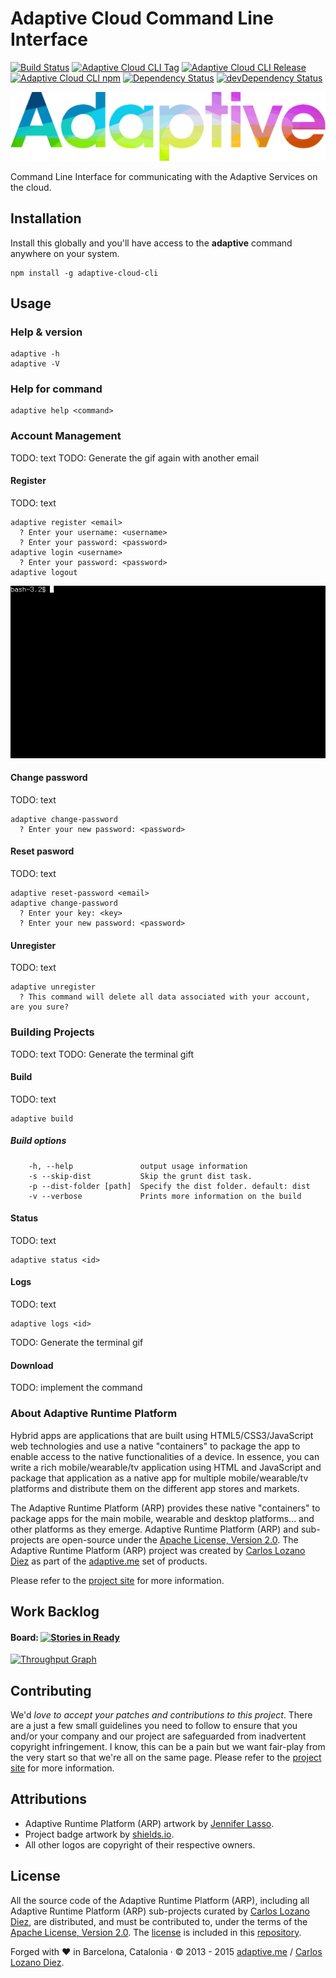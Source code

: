 # Adaptive Cloud Command Line Interface

[![Build Status](http://i.4dp.me/travis/AdaptiveMe/adaptive-cloud-cli.svg?branch=master)](https://travis-ci.org/AdaptiveMe/adaptive-cloud-cli)
[![Adaptive Cloud CLI Tag](http://i.4dp.me/github/tag/AdaptiveMe/adaptive-cloud-cli.svg)](https://github.com/AdaptiveMe/adaptive-cloud-cli/tags) 
[![Adaptive Cloud CLI Release](http://i.4dp.me/github/release/AdaptiveMe/adaptive-cloud-cli.svg)](https://github.com/AdaptiveMe/adaptive-cloud-cli/releases) 
[![Adaptive Cloud CLI npm](http://i.4dp.me/npm/v/adaptive-cloud-cli.svg)](https://www.npmjs.com/package/adaptive-cloud-cli) 
[![Dependency Status](http://i.4dp.me/david/AdaptiveMe/adaptive-cloud-cli.svg)](https://david-dm.org/AdaptiveMe/adaptive-cloud-cli) 
[![devDependency Status](http://i.4dp.me/david/dev/AdaptiveMe/adaptive-cloud-cli.svg)](https://david-dm.org/AdaptiveMe/adaptive-cloud-cli#info=devDependencies)

[![Adaptive Runtime Platform](https://raw.githubusercontent.com/AdaptiveMe/AdaptiveMe.github.io/master/assets_v2/wordmark-adaptive-spectrum-1173x256.png)](#)

Command Line Interface for communicating with the Adaptive Services on the cloud.

## Installation

Install this globally and you'll have access to the **adaptive** command anywhere on your system.

``` 
npm install -g adaptive-cloud-cli
```

## Usage

### Help & version

```
adaptive -h
adaptive -V
```

### Help for command

```
adaptive help <command>
```

### Account Management

TODO: text
TODO: Generate the gif again with another email


#### Register 

TODO: text

```
adaptive register <email>
  ? Enter your username: <username>
  ? Enter your password: <password>
adaptive login <username>
  ? Enter your password: <password>
adaptive logout
```
  
![Login](img/login.gif)

#### Change password

TODO: text

```
adaptive change-password
  ? Enter your new password: <password>
```

#### Reset pasword

TODO: text

```
adaptive reset-password <email>
adaptive change-password
  ? Enter your key: <key>
  ? Enter your new password: <password>
```

#### Unregister

TODO: text

```
adaptive unregister
  ? This command will delete all data associated with your account, are you sure? 
```

### Building Projects

TODO: text
TODO: Generate the terminal gift

#### Build

TODO: text

```
adaptive build
```

##### Build options

```
    -h, --help               output usage information
    -s --skip-dist           Skip the grunt dist task.
    -p --dist-folder [path]  Specify the dist folder. default: dist
    -v --verbose             Prints more information on the build
```

#### Status

TODO: text

```
adaptive status <id>
```

#### Logs

TODO: text

```
adaptive logs <id>
```

TODO: Generate the terminal gif

#### Download

TODO: implement the command

### About Adaptive Runtime Platform

Hybrid apps are applications that are built using HTML5/CSS3/JavaScript web technologies and use a native "containers" to package the app to enable access to the native functionalities of a device. In essence, you can write a rich mobile/wearable/tv application using HTML and JavaScript and package that application as a native app for multiple mobile/wearable/tv platforms and distribute them on the different app stores and markets.

The Adaptive Runtime Platform (ARP) provides these native "containers" to package apps for the main mobile, wearable and desktop platforms... and other platforms as they emerge. Adaptive Runtime Platform (ARP) and sub-projects are open-source under the [Apache License, Version 2.0](http://www.apache.org/licenses/LICENSE-2.0.html). The Adaptive Runtime Platform (ARP) project was created by [Carlos Lozano Diez](https://github.com/carloslozano) as part of the [adaptive.me](http://adaptive.me) set of products.

Please refer to the [project site](http://adaptiveme.github.io) for more information.

## Work Backlog

#### Board: [![Stories in Ready](https://badge.waffle.io/AdaptiveMe/adaptive-cloud-cli.svg?label=ready&title=Ready)](https://waffle.io/AdaptiveMe/adaptive-cloud-cli)

[![Throughput Graph](https://graphs.waffle.io/AdaptiveMe/adaptive-cloud-cli/throughput.svg)](https://waffle.io/AdaptiveMe/adaptive-cloud-cli/metrics)

## Contributing

We'd *love to accept your patches and contributions to this project*.  There are a just a few small guidelines you need to follow to ensure that you and/or your company and our project are safeguarded from inadvertent copyright infringement. I know, this can be a pain but we want fair-play from the very start so that we're all on the same page. Please refer to the [project site](http://adaptiveme.github.io) for more information.

## Attributions

* Adaptive Runtime Platform (ARP) artwork by [Jennifer Lasso](https://github.com/Jlassob).
* Project badge artwork by [shields.io](http://shields.io/).
* All other logos are copyright of their respective owners.

## License
All the source code of the Adaptive Runtime Platform (ARP), including all Adaptive Runtime Platform (ARP) sub-projects curated by [Carlos Lozano Diez](https://github.com/carloslozano), are distributed, and must be contributed to, under the terms of the [Apache License, Version 2.0](http://www.apache.org/licenses/LICENSE-2.0.html). The [license](https://raw.githubusercontent.com/AdaptiveMe/adaptive-arp-api/master/LICENSE) is included in this [repository](https://raw.githubusercontent.com/AdaptiveMe/adaptive-arp-api/master/LICENSE).

Forged with :heart: in Barcelona, Catalonia · © 2013 - 2015 [adaptive.me](http://adaptive.me) / [Carlos Lozano Diez](http://google.com/+CarlosLozano).

